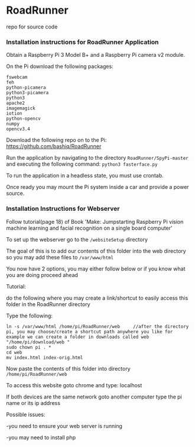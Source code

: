 # RoadRunner
repo for source code

### Installation instructions for RoadRunner Application

Obtain a Raspberry Pi 3 Model B+ and a Raspberry Pi camera v2 module.

On the Pi download the following packages: 
```
fswebcam
feh
python-picamera
python3-picamera
python3
apache2
imagemagick
iotion
python-opencv
numpy
opencv3.4
```
Download the following repo on to the Pi: https://github.com/bashiq/RoadRunner 

Run the application by navigating to the directory `RoadRunner/SpyPi-master` and  executing the following command: `python3 fasterface.py`

To run the application in a headless state, you must use crontab.

Once ready you may mount the Pi system inside a car and provide a power source.



### Installation Instructions for Webserver


Follow tutorial(page 18) of Book 'Make: Jumpstarting Raspberry Pi vision machine learning and facial recognition on a single board computer'

To set up the webserver go to the `/websiteSetup` directory

The goal of this is to add our contents of this folder into the web directory so you may add these files to `/var/www/html`

You now have 2 options, you may either follow below or if you know what you are doing proceed ahead

Tutorial:

do the following where you may create a link/shortcut to easily access this folder in the RoadRunner directory

Type the following:
```
ln -s /var/www/html /home/pi/RoadRunner/web 	//after the directory pi, you may choose/create a shortcut path anywhere you like for example we can create a folder in downloads called web "/home/pi/download/web "
sudo chown pi . *
cd web
mv index.html index-orig.html
```
Now paste the contents of this folder into directory `/home/pi/RoadRunner/web`

To access this website goto chrome and type: localhost

If both devices are the same network goto another computer type the pi name or its ip address

Possible issues:

-you need to ensure your web server is running

-you may need to install php
